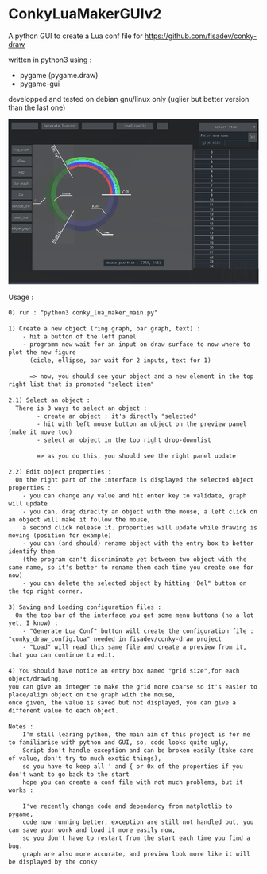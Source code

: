 # ConkyLuaMakerGUIv2

A python GUI to create a Lua conf file for https://github.com/fisadev/conky-draw

written in python3 using : 
  - pygame (pygame.draw)
  - pygame-gui

developped and tested on debian gnu/linux only
(uglier but better version than the last one)

![alt text](Example/Screenshot_20200208.png)

Usage :

    0) run : "python3 conky_lua_maker_main.py"

    1) Create a new object (ring graph, bar graph, text) :
        - hit a button of the left panel
        - programm now wait for an input on draw surface to now where to plot the new figure
          (cicle, ellipse, bar wait for 2 inputs, text for 1)
      
          => now, you should see your object and a new element in the top right list that is prompted "select item"
    
    2.1) Select an object :
      There is 3 ways to select an object :
            - create an object : it's directly "selected"
            - hit with left mouse button an object on the preview panel (make it move too)
            - select an object in the top right drop-downlist
            
            => as you do this, you should see the right panel update
    
    2.2) Edit object properties :
      On the right part of the interface is displayed the selected object properties :
        - you can change any value and hit enter key to validate, graph will update
        - you can, drag direclty an object with the mouse, a left click on an object will make it follow the mouse, 
        a second click release it. properties will update while drawing is moving (position for example)
        - you can (and should) rename object with the entry box to better identify them 
        (the program can't discriminate yet between two object with the same name, so it's better to rename them each time you create one for now)
        - you can delete the selected object by hitting 'Del" button on the top right corner.

    3) Saving and Loading configuration files :
      On the top bar of the interface you get some menu buttons (no a lot yet, I know) :
        - "Generate Lua Conf" button will create the configuration file : "conky_draw_config.lua" needed in fisadev/conky-draw project 
        - "Load" will read this same file and create a preview from it, that you can continue tu edit.
      
    4) You should have notice an entry box named "grid size",for each object/drawing,
    you can give an integer to make the grid more coarse so it's easier to place/align object on the graph with the mouse,
    once given, the value is saved but not displayed, you can give a different value to each object.

    Notes :
        I'm still learing python, the main aim of this project is for me to familiarise with python and GUI, so, code looks quite ugly, 
        Script don't handle exception and can be broken easily (take care of value, don't try to much exotic things),
        so you have to keep all ' and { or 0x of the properties if you don't want to go back to the start
        hope you can create a conf file with not much problems, but it works : 
        
        I've recently change code and dependancy from matplotlib to pygame,
        code now running better, exception are still not handled but, you can save your work and load it more easily now, 
        so you don't have to restart from the start each time you find a bug. 
        graph are also more accurate, and preview look more like it will be displayed by the conky

